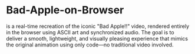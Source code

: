 # Bad-Apple-on-Browser
is a real-time recreation of the iconic "Bad Apple!!" video, rendered entirely in the browser using ASCII art and synchronized audio. The goal is to deliver a smooth, lightweight, and visually pleasing experience that mimics the original animation using only code—no traditional video involved.

